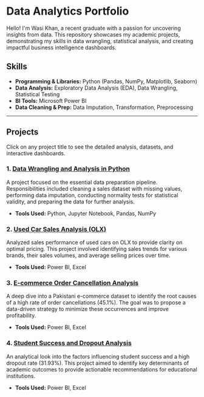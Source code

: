 # Data Analytics Portfolio

Hello! I'm Wasi Khan, a recent graduate with a passion for uncovering insights from data. This repository showcases my academic projects, demonstrating my skills in data wrangling, statistical analysis, and creating impactful business intelligence dashboards.

## Skills

* **Programming & Libraries:** Python (Pandas, NumPy, Matplotlib, Seaborn)
* **Data Analysis:** Exploratory Data Analysis (EDA), Data Wrangling, Statistical Testing
* **BI Tools:** Microsoft Power BI
* **Data Cleaning & Prep:** Data Imputation, Transformation, Preprocessing

---

## Projects

Click on any project title to see the detailed analysis, datasets, and interactive dashboards.

### 1. [Data Wrangling and Analysis in Python](./Data-Wrangling-Project)
A project focused on the essential data preparation pipeline. Responsibilities included cleaning a sales dataset with missing values, performing data imputation, conducting normality tests for statistical validity, and preparing the data for further analysis.
* **Tools Used:** Python, Jupyter Notebook, Pandas, NumPy

### 2. [Used Car Sales Analysis (OLX)](./Activity-4-Used-Cars)
Analyzed sales performance of used cars on OLX to provide clarity on optimal pricing. This project involved identifying sales trends for various brands, their sales volumes, and average selling prices over time.
* **Tools Used:** Power BI, Excel

### 3. [E-commerce Order Cancellation Analysis](./Activity-3-Ecommerce-Cancellations)
A deep dive into a Pakistani e-commerce dataset to identify the root causes of a high rate of order cancellations (45.1%). The goal was to propose a data-driven strategy to minimize these occurrences and improve profitability.
* **Tools Used:** Power BI, Excel

### 4. [Student Success and Dropout Analysis](./Final-Exam-Student-Success)
An analytical look into the factors influencing student success and a high dropout rate (31.93%). This project aimed to identify key determinants of academic outcomes to provide actionable recommendations for educational institutions.
* **Tools Used:** Power BI, Excel
